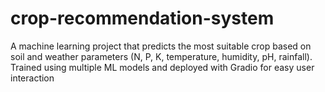 # crop-recommendation-system
A machine learning project that predicts the most suitable crop based on soil and weather parameters (N, P, K, temperature, humidity, pH, rainfall). Trained using multiple ML models and deployed with Gradio for easy user interaction
